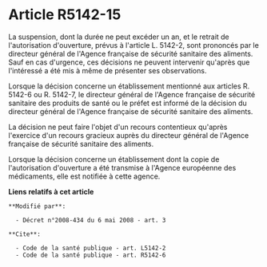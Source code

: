 # Article R5142-15

La suspension, dont la durée ne peut excéder un an, et le retrait de l'autorisation d'ouverture, prévus à l'article L.
5142-2, sont prononcés par le directeur général de l'Agence française de sécurité sanitaire des aliments. Sauf en cas
d'urgence, ces décisions ne peuvent intervenir qu'après que l'intéressé a été mis à même de présenter ses observations. 

Lorsque la décision concerne un établissement mentionné aux articles R. 5142-6 ou R. 5142-7, le directeur général de l'Agence
française de sécurité sanitaire des produits de santé ou le préfet est informé de la décision du directeur général de
l'Agence française de sécurité sanitaire des aliments. 

La décision ne peut faire l'objet d'un recours contentieux qu'après l'exercice d'un recours gracieux auprès du directeur
général de l'Agence française de sécurité sanitaire des aliments. 

Lorsque la décision concerne un établissement dont la copie de l'autorisation d'ouverture a été transmise à l'Agence
européenne des médicaments, elle est notifiée à cette agence.

**Liens relatifs à cet article**

	**Modifié par**:

	  - Décret n°2008-434 du 6 mai 2008 - art. 3

	**Cite**:

	  - Code de la santé publique - art. L5142-2
	  - Code de la santé publique - art. R5142-6
